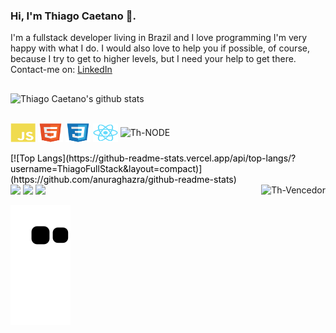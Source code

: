 ### Hi, I'm Thiago Caetano 👋.
I'm a fullstack developer living in Brazil and I love programming I'm very happy with what I do. I would also love to help you if possible, of course, because I try to get to higher levels, but I need your help to get there.
Contact-me on:
[LinkedIn](https://linkedin.com/in/thiagocb2-developer-fullstack/)



<!-- #QRCode of my Curriculum :

  
  
 [![My website](https://thiago-full-stack.vercel.app/api?url=https%3A%2F%2Fraw.githubusercontent.com%2FThiagoFullStack%2FProjeto-git%2Fmain%2Fcurriculo.png)](https://raw.githubusercontent.com/ThiagoFullStack/Projeto-git/main/curriculo.png) -->
 ##
 ![Thiago Caetano's github stats](https://github-readme-stats.vercel.app/api?username=ThiagoFullStack&show_icons=true&theme=radical)
 
  <div style="display: inline_block"><br>
 <img align="center" alt="Th-Js" height="30" width="40" src="https://raw.githubusercontent.com/devicons/devicon/master/icons/javascript/javascript-plain.svg">
 <img align="center" alt="Th-HTML" height="30" width="40" src="https://raw.githubusercontent.com/devicons/devicon/master/icons/html5/html5-original.svg">
  <img align="center" alt="Th-CSS" height="30" width="40" src="https://raw.githubusercontent.com/devicons/devicon/master/icons/css3/css3-original.svg">
   <img align="center" alt="Tha-React" height="30" width="40" src="https://raw.githubusercontent.com/devicons/devicon/master/icons/react/react-original.svg">
   <img align="center" alt="Th-NODE" height="30" width="40" src="https://upload.wikimedia.org/wikipedia/commons/d/d9/Node.js_logo.svg">
 </div>
  <div style="color: black"><br>
 [![Top Langs](https://github-readme-stats.vercel.app/api/top-langs/?username=ThiagoFullStack&layout=compact)](https://github.com/anuraghazra/github-readme-stats)
 </div>
 <img align="right" alt="Th-Vencedor" src="https://media2.giphy.com/media/8Iv5lqKwKsZ2g/giphy.gif?cid=63e6b07egswhjc9c6znja8h7vsk3rz0r7lnlwe9icb3riwnl&rid=giphy.gif&ct=g">
 




<div> 
   <a href="https://instagram.com/thiagofullstack" target="_blank"><img src="https://img.shields.io/badge/-Instagram-%23E4405F?style=for-the-badge&logo=instagram&logoColor=white" target="_blank"></a>
<a href = "https://utapy.link/redes_sociais_thiagofullstack"><img src="https://img.shields.io/badge/-Gmail-%23333?style=for-the-badge&logo=gmail&logoColor=white" target="_blank"></a>
  <a href="https://www.linkedin.com/in/https:/thiagocb2-developer-fullstack/" target="_blank"><img src="https://img.shields.io/badge/-LinkedIn-%230077B5?style=for-the-badge&logo=linkedin&logoColor=white" target="_blank"></a> 
 
   ![Snake animation](https://github.com/rafaballerini/rafaballerini/blob/output/github-contribution-grid-snake.svg)
 
</div>


